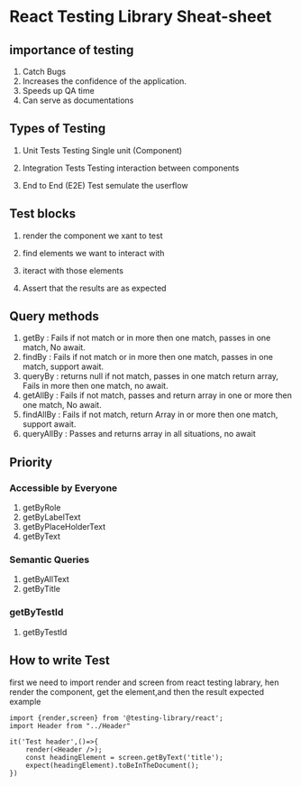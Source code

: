 # React Testing Library Sheat-sheet


## importance of testing 

1. Catch Bugs
2. Increases the confidence of the application.
3. Speeds up QA time 
4. Can serve as documentations

## Types of Testing

1. Unit Tests
Testing Single unit (Component)

2. Integration Tests
Testing interaction between components

3. End to End (E2E) Test
semulate the userflow 

## Test blocks

1. render the component we xant to test 

2. find elements we want to interact with

3. iteract with those elements 

4. Assert that the results are as expected

## Query methods

1. getBy : Fails if not match or in more then one match, passes in one match, No await.
2. findBy : Fails if not match or in more then one match, passes in one match, support await. 
2. queryBy : returns null if not match, passes in one match return array, Fails in more then one match, no await. 
1. getAllBy : Fails if not match, passes and return array in one or more then one match, No await. 
2. findAllBy : Fails if not match, return Array in or more then one match, support await.
2. queryAllBy : Passes and  returns array in all situations, no await 


## Priority

### Accessible by Everyone
1. getByRole
2. getByLabelText
3. getByPlaceHolderText
3. getByText

### Semantic Queries 
1. getByAllText
2. getByTitle

### getByTestId

1. getByTestId

## How to write Test 

first we need to import render and screen from react testing labrary, hen render the component, get the element,and then the result expected   
example 


```
import {render,screen} from '@testing-library/react';
import Header from "../Header"

it('Test header',()=>{
    render(<Header />);
    const headingElement = screen.getByText('title');
    expect(headingElement).toBeInTheDocument();
})
```
